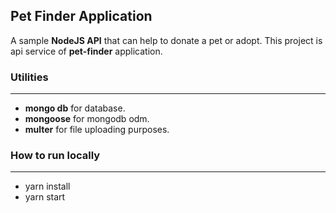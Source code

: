 ## Pet Finder Application
A sample **NodeJS API** that can help to donate a pet or adopt. This project is api service of **pet-finder** application.


### Utilities
---
- **mongo db** for database.
- **mongoose**  for mongodb odm.
- **multer**  for file uploading purposes.


### How to run locally
---
- yarn install
- yarn start
